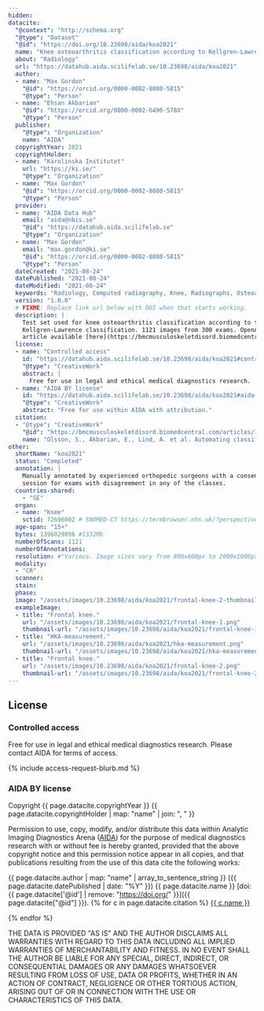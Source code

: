 ```yaml
---
hidden:
datacite:
  "@context": "http://schema.org"
  "@type": "Dataset"
  "@id": "https://doi.org/10.23698/aida/koa2021"
  name: "Knee osteoarthritis classification according to Kellgren-Lawrence"
  about: "Radiology"
  url: "https://datahub.aida.scilifelab.se/10.23698/aida/koa2021"
  author:
  - name: "Max Gordon"
    "@id": "https://orcid.org/0000-0002-8080-5815"
    "@type": "Person"
  - name: "Ehsan Akbarian"
    "@id": "https://orcid.org/0000-0002-6496-578X"
    "@type": "Person"
  publisher:
    "@type": "Organization"
    name: "AIDA"
  copyrightYear: 2021
  copyrightHolder:
  - name: "Karolinska Institutet"
    url: "https://ki.se/"
    "@type": "Organization"
  - name: "Max Gordon"
    "@id": "https://orcid.org/0000-0002-8080-5815"
    "@type": "Person"
  provider:
  - name: "AIDA Data Hub"
    email: "aida@nbis.se"
    "@id": "https://datahub.aida.scilifelab.se"
    "@type": "Organization"
  - name: "Max Gordon"
    email: "max.gordon@ki.se"
    "@id": "https://orcid.org/0000-0002-8080-5815"
    "@type": "Person"
  dateCreated: "2021-08-24"
  datePublished: "2021-08-24"
  dateModified: "2021-08-24"
  keywords: "Radiology, Computed radiography, Knee, Radiographs, Osteoarthritis"
  version: "1.0.0"
  # FIXME: Replace link url below with DOI when that starts working.
  description: |
    Test set used for knee osteoarthritis classification according to the
    Kellgren-Lawrence classification. 1121 images from 300 exams. OpenAccess
    article available [here](https://bmcmusculoskeletdisord.biomedcentral.com/articles/10.1186/s12891-021-04722-7).
  license:
  - name: "Controlled access"
    id: "https://datahub.aida.scilifelab.se/10.23698/aida/koa2021#controlled-access"
    "@type": "CreativeWork"
    abstract: |
      Free for use in legal and ethical medical diagnostics research.
  - name: "AIDA BY license"
    id: "https://datahub.aida.scilifelab.se/10.23698/aida/koa2021#aida-by-ca-license"
    "@type": "CreativeWork"
    abstract: "Free for use within AIDA with attribution."
  citation:
  - "@type": "CreativeWork"
    "@id": "https://bmcmusculoskeletdisord.biomedcentral.com/articles/10.1186/s12891-021-04722-7" # FIXME: Replace with DOI when that starts working
    name: "Olsson, S., Akbarian, E., Lind, A. et al. Automating classification of osteoarthritis according to Kellgren-Lawrence in the knee using deep learning in an unfiltered adult population. BMC Musculoskelet Disord 22, 844 (2021). https://doi.org/10.1186/s12891-021-04722-7"
other:
  shortName: "koa2021"
  status: "Completed"
  annotation: |
    Manually annotated by experienced orthopedic surgeons with a consensus
    session for exams with disagreement in any of the classes.
  countries-shared:
    - "SE"
  organ:
  - name: "Knee"
    sctid: 72696002 # SNOMED-CT https://termbrowser.nhs.uk/?perspective=full&conceptId1=%s
  age-span: "15+"
  bytes: 1396829896 #1332Mb
  numberOfScans: 1121
  numberOfAnnotations:
  resolution: #"Various. Image sizes vary from 800x600px to 2000x1000px."
  modality:
  - "CR"
  scanner:
  stain:
  phase:
  image: "/assets/images/10.23698/aida/koa2021/frontal-knee-2-thumbnail.png"
  exampleImage:
  - title: "Frontal knee."
    url: "/assets/images/10.23698/aida/koa2021/frontal-knee-1.png"
    thumbnail-url: "/assets/images/10.23698/aida/koa2021/frontal-knee-1-thumbnail.png"
  - title: "HKA-measurement."
    url: "/assets/images/10.23698/aida/koa2021/hka-measurement.png"
    thumbnail-url: "/assets/images/10.23698/aida/koa2021/hka-measurement-thumbnail.png"
  - title: "Frontal knee."
    url: "/assets/images/10.23698/aida/koa2021/frontal-knee-2.png"
    thumbnail-url: "/assets/images/10.23698/aida/koa2021/frontal-knee-2-thumbnail.png"
---
```

## License
### Controlled access
Free for use in legal and ethical medical diagnostics research.
Please contact AIDA for terms of access.

{% include access-request-blurb.md %}

### AIDA BY license
Copyright
{{ page.datacite.copyrightYear }}
{{ page.datacite.copyrightHolder | map: "name" |  join: ", " }}

Permission to use, copy, modify, and/or distribute this data within Analytic
Imaging Diagnostics Arena ([AIDA](https://medtech4health.se/aida)) for the
purpose of medical diagnostics research with or without fee is hereby granted,
provided that the above copyright notice and this permission notice appear in
all copies, and that publications resulting from the use of this data cite the
following works:

{{ page.datacite.author | map: "name" | array_to_sentence_string }}
({{ page.datacite.datePublished | date: "%Y" }})
{{ page.datacite.name }}
[doi:{{ page.datacite['@id'] | remove: "https://doi.org/" }}]({{ page.datacite["@id"] }}).
{% for c in page.datacite.citation %}
  [{{ c.name }}]({{c["@id"]}})

{% endfor %}

THE DATA IS PROVIDED "AS IS" AND THE AUTHOR DISCLAIMS ALL WARRANTIES WITH REGARD
TO THIS DATA INCLUDING ALL IMPLIED WARRANTIES OF MERCHANTABILITY AND FITNESS. IN
NO EVENT SHALL THE AUTHOR BE LIABLE FOR ANY SPECIAL, DIRECT, INDIRECT, OR
CONSEQUENTIAL DAMAGES OR ANY DAMAGES WHATSOEVER RESULTING FROM LOSS OF USE, DATA
OR PROFITS, WHETHER IN AN ACTION OF CONTRACT, NEGLIGENCE OR OTHER TORTIOUS
ACTION, ARISING OUT OF OR IN CONNECTION WITH THE USE OR CHARACTERISTICS OF THIS
DATA.
